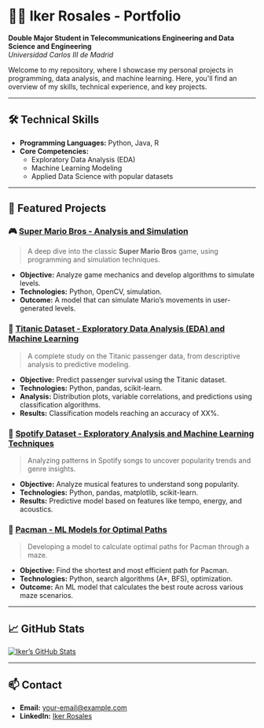 # 👨‍💻 Iker Rosales - Portfolio

**Double Major Student in Telecommunications Engineering and Data Science and Engineering**  
*Universidad Carlos III de Madrid*

Welcome to my repository, where I showcase my personal projects in programming, data analysis, and machine learning. Here, you'll find an overview of my skills, technical experience, and key projects.

---

## 🛠️ Technical Skills

- **Programming Languages:** Python, Java, R
- **Core Competencies:**  
  - Exploratory Data Analysis (EDA)
  - Machine Learning Modeling
  - Applied Data Science with popular datasets

---

## 📂 Featured Projects

### 🎮 [Super Mario Bros - Analysis and Simulation](link-to-project)
> A deep dive into the classic **Super Mario Bros** game, using programming and simulation techniques.

- **Objective:** Analyze game mechanics and develop algorithms to simulate levels.
- **Technologies:** Python, OpenCV, simulation.
- **Outcome:** A model that can simulate Mario’s movements in user-generated levels.

### 🚢 [Titanic Dataset - Exploratory Data Analysis (EDA) and Machine Learning](link-to-project)
> A complete study on the Titanic passenger data, from descriptive analysis to predictive modeling.

- **Objective:** Predict passenger survival using the Titanic dataset.
- **Technologies:** Python, pandas, scikit-learn.
- **Analysis:** Distribution plots, variable correlations, and predictions using classification algorithms.
- **Results:** Classification models reaching an accuracy of XX%.

### 🎵 [Spotify Dataset - Exploratory Analysis and Machine Learning Techniques](link-to-project)
> Analyzing patterns in Spotify songs to uncover popularity trends and genre insights.

- **Objective:** Analyze musical features to understand song popularity.
- **Technologies:** Python, pandas, matplotlib, scikit-learn.
- **Results:** Predictive model based on features like tempo, energy, and acoustics.

### 👾 [Pacman - ML Models for Optimal Paths](link-to-project)
> Developing a model to calculate optimal paths for Pacman through a maze.

- **Objective:** Find the shortest and most efficient path for Pacman.
- **Technologies:** Python, search algorithms (A*, BFS), optimization.
- **Outcome:** An ML model that calculates the best route across various maze scenarios.

---

## 📈 GitHub Stats

[![Iker’s GitHub Stats](https://github-readme-stats.vercel.app/api?username=ikerrosales&show_icons=true&theme=radical)](link-to-github-profile)

---

## 📫 Contact

- **Email:** [your-email@example.com](mailto:your-email@example.com)
- **LinkedIn:** [Iker Rosales](link-to-linkedin)
